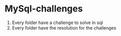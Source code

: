 # MySql-challenges
1. Every folder have a challenge to solve in sql
1. Every folder have the resolution for the challenges
